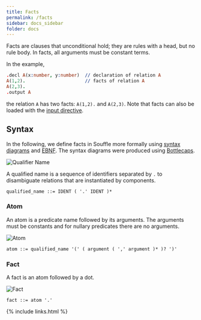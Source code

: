 ```yaml
---
title: Facts
permalink: /facts
sidebar: docs_sidebar
folder: docs
---
```


Facts are clauses that unconditional hold; they are rules with a head,
but no rule body. In facts, all arguments must be constant terms. 

In the example,
```prolog
.decl A(x:number, y:number)  // declaration of relation A
A(1,2).                      // facts of relation A
A(2,3).
.output A
```
the relation `A` has two facts: `A(1,2).` and `A(2,3)`.  Note that facts can also be 
loaded with the [input directive](directives).

## Syntax 
In the following, we define facts in Souffle more formally using [syntax diagrams](https://en.wikipedia.org/wiki/Syntax_diagram) and [EBNF](https://en.wikipedia.org/wiki/Extended_Backus–Naur_form). The syntax diagrams were produced using [Bottlecaps](https://www.bottlecaps.de/rr/ui).


![Qualifier Name](https://souffle-lang.github.io/img/qualified_name.svg)

A qualified name is a sequence of identifiers separated by `.` to disambiguate relations that are instantiated by components.

```ebnf
qualified_name ::= IDENT ( '.' IDENT )*
```

### Atom

An atom is a predicate name followed by its arguments. The arguments must be constants and for nullary predicates there are no arguments. 

![Atom](https://souffle-lang.github.io/img/atom.svg)

```ebnf
atom ::= qualified_name '(' ( argument ( ',' argument )* )? ')'
```

### Fact

A fact is an atom followed by a dot.

![Fact](https://souffle-lang.github.io/img/fact.svg)

```ebnf
fact ::= atom '.'
```

{% include links.html %}

